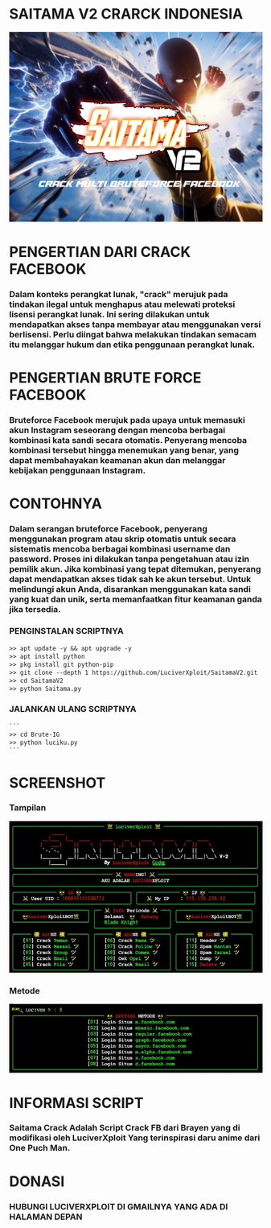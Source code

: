 # SAITAMA V2 CRARCK INDONESIA 
![template_s](https://github.com/LuciverXploit/SaitamaV2/blob/main/img/20240205_060344.jpg)
# PENGERTIAN DARI CRACK FACEBOOK
### Dalam konteks perangkat lunak, "crack" merujuk pada tindakan ilegal untuk menghapus atau melewati proteksi lisensi perangkat lunak. Ini sering dilakukan untuk mendapatkan akses tanpa membayar atau menggunakan versi berlisensi. Perlu diingat bahwa melakukan tindakan semacam itu melanggar hukum dan etika penggunaan perangkat lunak.
# PENGERTIAN BRUTE FORCE FACEBOOK
### Bruteforce Facebook merujuk pada upaya untuk memasuki akun Instagram seseorang dengan mencoba berbagai kombinasi kata sandi secara otomatis. Penyerang mencoba kombinasi tersebut hingga menemukan yang benar, yang dapat membahayakan keamanan akun dan melanggar kebijakan penggunaan Instagram.
# CONTOHNYA
### Dalam serangan bruteforce Facebook, penyerang menggunakan program atau skrip otomatis untuk secara sistematis mencoba berbagai kombinasi username dan password. Proses ini dilakukan tanpa pengetahuan atau izin pemilik akun. Jika kombinasi yang tepat ditemukan, penyerang dapat mendapatkan akses tidak sah ke akun tersebut. Untuk melindungi akun Anda, disarankan menggunakan kata sandi yang kuat dan unik, serta memanfaatkan fitur keamanan ganda jika tersedia.
### PENGINSTALAN SCRIPTNYA

  ```
  >> apt update -y && apt upgrade -y
  >> apt install python
  >> pkg install git python-pip
  >> git clone --depth 1 https://github.com/LuciverXploit/SaitamaV2.git
  >> cd SaitamaV2
  >> python Saitama.py
  ```
  ### JALANKAN ULANG SCRIPTNYA
  
    ```
    >> cd Brute-IG
    >> python luciku.py
    ```
# SCREENSHOT
### Tampilan
![template_s](https://github.com/LuciverXploit/SaitamaV2/blob/main/img/Picsart_24-02-05_05-50-43-365.jpg)
### Metode
![template_s](https://github.com/LuciverXploit/SaitamaV2/blob/main/img/Picsart_24-02-05_05-51-08-424.jpg)
# INFORMASI SCRIPT
### Saitama Crack Adalah Script Crack FB dari Brayen yang di modifikasi oleh LuciverXploit Yang terinspirasi daru anime dari One Puch Man.
# DONASI 
### HUBUNGI LUCIVERXPLOIT DI GMAILNYA YANG ADA DI HALAMAN DEPAN
